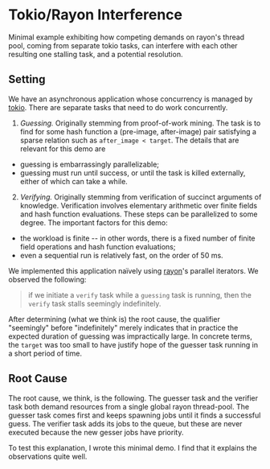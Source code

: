 # Tokio/Rayon Interference

Minimal example exhibiting how competing demands on rayon's thread pool, coming from separate tokio tasks, can interfere with each other resulting one stalling task, and a potential resolution.

## Setting

We have an asynchronous application whose concurrency is managed by [tokio](https://tokio.rs/). There are separate tasks that need to do work concurrently.

 1. *Guessing.* Originally stemming from proof-of-work mining. The task is to find for some hash function a (pre-image, after-image) pair satisfying a sparse relation such as `after_image < target`. The details that are relevant for this demo are
  - guessing is embarrassingly parallelizable;
  - guessing must run until success, or until the task is killed externally, either of which can take a while.

 2. *Verifying.* Originally stemming from verification of succinct arguments of knowledge. Verification involves elementary arithmetic over finite fields and hash function evaluations. These steps can be parallelized to some degree. The important factors for this demo:
  - the workload is finite -- in other words, there is a fixed number of finite field operations and hash function evaluations;
  - even a sequential run is relatively fast, on the order of 50 ms.

We implemented this application naïvely using [rayon](https://docs.rs/rayon/latest/rayon/)'s parallel iterators. We observed the following:

 > if we initiate a `verify` task while a `guessing` task is running, then the `verify` task stalls seemingly indefinitely.

After determining (what we think is) the root cause, the qualifier "seemingly" before "indefinitely" merely indicates that in practice the expected duration of guessing was impractically large. In concrete terms, the `target` was too small to have justify hope of the guesser task running in a short period of time.

## Root Cause

The root cause, we think, is the following. The guesser task and the verifier task both demand resources from a single global rayon thread-pool. The guesser task comes first and keeps spawning jobs until it finds a successful guess. The verifier task adds its jobs to the queue, but these are never executed because the new gesser jobs have priority.

To test this explanation, I wrote this minimal demo. I find that it explains the observations quite well.

